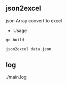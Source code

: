 ## json2excel
json Array convert to excel

* Usage

```bash
go build
```

```bash
json2excel data.json
```

## log
./main.log
